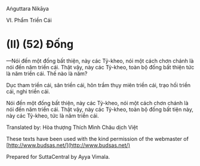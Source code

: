 Aṅguttara Nikāya

VI. Phẩm Triền Cái

# (II) (52) Ðống

—Nói đến một đống bất thiện, này các Tỷ-kheo, nói một cách chơn chánh là nói đến năm triền cái. Thật vậy, này các Tỷ-kheo, toàn bộ đống bất thiện tức là năm triền cái. Thế nào là năm?

Dục tham triền cái, sân triền cái, hôn trầm thụy miên triền cái, trạo hối triền cái, nghi triền cái.

Nói đến một đống bất thiện, này các Tỷ-kheo, nói một cách chơn chánh là nói đến năm triền cái. Thật vậy, này các Tỷ-kheo, toàn bộ đống bất tiện này, này các Tỷ-kheo, tức là năm triền cái.

Translated by: Hòa thượng Thích Minh Châu dịch Việt

These texts have been used with the kind permission of the webmaster of [http://www.budsas.net/](http://www.budsas.net/)

Prepared for SuttaCentral by Ayya Vimala.